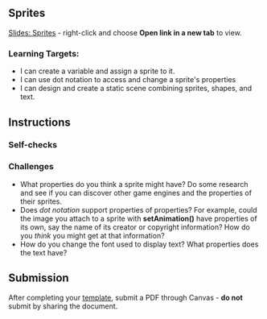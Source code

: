 [//]: # ( <p><iframe src="https://douglasurner.github.io/GDP1/units/1/assignments/U1.4-sprites/" width="100%" height="666px"></iframe></p> )

## Sprites

[slides]: https://docs.google.com/presentation/d/14jlVqH83nC59OFM3iXYgdrqmjkSo68GpnHBlZncZ1kI/edit?usp=sharing
[template]: https://docs.google.com/document/d/1ECeXZqbXfRf4QBlIWhsifpFLEH2X-sZEb0RB1PxUkn8/edit?usp=sharing

[Slides: Sprites][slides] - right-click and choose **Open link in a new tab** to view.

### Learning Targets:

* I can create a variable and assign a sprite to it.
* I can use dot notation to access and change a sprite's properties
* I can design and create a static scene combining sprites, shapes, and text.

## Instructions



### Self-checks



### Challenges

* What properties do you think a sprite might have? Do some research and see if you can discover other game engines and the properties of their sprites.
* Does *dot notation* support properties of properties? For example, could the image you attach to a sprite with **setAnimation()** have properties of its own, say the name of its creator or copyright information? How do you *think* you might get at that information?
* How do you change the font used to display text? What properties does the text have?

## Submission

After completing your [template][], submit a PDF through Canvas - **do not** submit by sharing the document.







